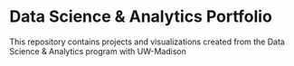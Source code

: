 # Data Science & Analytics Portfolio
This repository contains projects and visualizations created from the Data Science & Analytics program with UW-Madison
